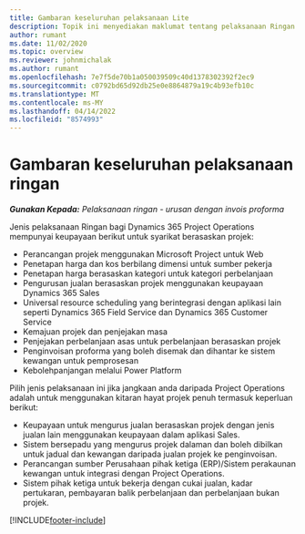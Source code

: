 ```yaml
---
title: Gambaran keseluruhan pelaksanaan Lite
description: Topik ini menyediakan maklumat tentang pelaksanaan Ringan bagi Dynamics 365 Project Operations.
author: rumant
ms.date: 11/02/2020
ms.topic: overview
ms.reviewer: johnmichalak
ms.author: rumant
ms.openlocfilehash: 7e7f5de70b1a050039509c40d1378302392f2ec9
ms.sourcegitcommit: c0792bd65d92db25e0e8864879a19c4b93efb10c
ms.translationtype: MT
ms.contentlocale: ms-MY
ms.lasthandoff: 04/14/2022
ms.locfileid: "8574993"
---
```

# <a name="lite-deployment-overview"></a>Gambaran keseluruhan pelaksanaan ringan

_**Gunakan Kepada:** Pelaksanaan ringan - urusan dengan invois proforma_

Jenis pelaksanaan Ringan bagi Dynamics 365 Project Operations mempunyai keupayaan berikut untuk syarikat berasaskan projek:

- Perancangan projek menggunakan Microsoft Project untuk Web
- Penetapan harga dan kos berbilang dimensi untuk sumber pekerja
- Penetapan harga berasaskan kategori untuk kategori perbelanjaan
- Pengurusan jualan berasaskan projek menggunakan keupayaan Dynamics 365 Sales
- Universal resource scheduling yang berintegrasi dengan aplikasi lain seperti Dynamics 365 Field Service dan Dynamics 365 Customer Service
- Kemajuan projek dan penjejakan masa
- Penjejakan perbelanjaan asas untuk perbelanjaan berasaskan projek
- Penginvoisan proforma yang boleh disemak dan dihantar ke sistem kewangan untuk pemprosesan
- Kebolehpanjangan melalui Power Platform

Pilih jenis pelaksanaan ini jika jangkaan anda daripada Project Operations adalah untuk menggunakan kitaran hayat projek penuh termasuk keperluan berikut:

- Keupayaan untuk mengurus jualan berasaskan projek dengan jenis jualan lain menggunakan keupayaan dalam aplikasi Sales.
- Sistem bersepadu yang mengurus projek dalaman dan boleh dibilkan untuk jadual dan kewangan daripada jualan projek ke penginvoisan.
- Perancangan sumber Perusahaan pihak ketiga (ERP)/Sistem perakaunan kewangan untuk integrasi dengan Project Operations.
- Sistem pihak ketiga untuk bekerja dengan cukai jualan, kadar pertukaran, pembayaran balik perbelanjaan dan perbelanjaan bukan projek.


[!INCLUDE[footer-include](../includes/footer-banner.md)]